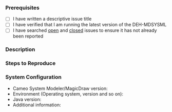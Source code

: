### Prerequisites

- [ ] I have written a descriptive issue title
- [ ] I have verified that I am running the latest version of the DEH-MDSYSML
- [ ] I have searched [open](https://github.com/RHEAGROUP/DEH-MDSYSML/issues) and [closed](https://github.com/RHEAGROUP/DEH-MDSYSML/issues?q=is%3Aissue+is%3Aclosed) issues to ensure it has not already been reported

### Description
<!-- A description of the bug or feature -->

### Steps to Reproduce
<!-- List of steps, sample code, failing test or link to a project that reproduces the behavior -->

### System Configuration
<!-- Tell us about the environment where you are experiencing the bug -->

- Cameo System Modeler/MagicDraw version:
- Environment (Operating system, version and so on):
- Java version:
- Additional information:

<!-- Thanks for reporting the issue to DEH-MDSYSML! -->